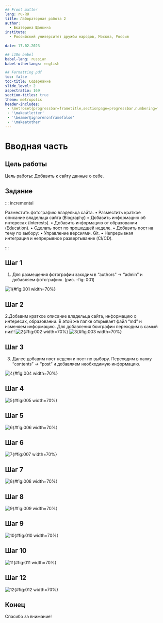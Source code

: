 ```yaml
---
## Front matter
lang: ru-RU
title: Лабораторная работа 2 
author:
  - Екатерина Щанкина
institute:
  - Российский университет дружбы народов, Москва, Россия
 
date: 17.02.2023

## i18n babel
babel-lang: russian
babel-otherlangs: english

## Formatting pdf
toc: false
toc-title: Содержание
slide_level: 2
aspectratio: 169
section-titles: true
theme: metropolis
header-includes:
 - \metroset{progressbar=frametitle,sectionpage=progressbar,numbering=fraction}
 - '\makeatletter'
 - '\beamer@ignorenonframefalse'
 - '\makeatother'
---
```


# Вводная часть

## Цель работы


   Цель работы: Добавить к сайту данные о себе.
    

## Задание

::: incremental

 Разместить фотографию владельца сайта.
• Разместить краткое описание владельца сайта (Biography)
• Добавить информацию об интересах (Interests).
• Добавить информацию от образовании (Education).
• Сделать пост по прошедшей неделе.
• Добавить пост на тему по выбору:
• Управление версиями. Git.
• Непрерывная интеграция и непрерывное развертывание (CI/CD).

:::

## Шаг 1 

1. Для размещения фотографии заходим в “authors” -> “admin” и добавляем
фотографию. (рис. -fig: 001)

![1](image/1.jpg){#fig:001 width=70%} 




## Шаг 2 

2.Добавим краткое описание владельца сайта, информацию о интересах, образовании. В этой же папке открывает файл “md” и изменяем информацию.
Для добавления боиграфии переходим в самый низ!!
![2 ](image/2.jpg){#fig:002 width=70%}
![3](image/3.jpg){#fig:003 width=70%}






## Шаг 3

3. Далее добавим пост недели и пост по выбору. Переходим в папку “contents”
-> “post” и добавляем необходимую информацию.



![4](image/4.jpg){#fig:004 width=70%}

## Шаг 4 



![5](image/5.jpg){#fig:005 width=70%}

## Шаг 5 



![6](image/6.jpg){#fig:006 width=70%}


## Шаг 6



![7](image/7.jpg){#fig:007 width=70%}

## Шаг 7 


![8](image/8.jpg){#fig:008 width=70%}

## Шаг 8 

![9](image/9.jpg){#fig:009 width=70%}

## Шаг 9 

![10](image/10.jpg){#fig:010 width=70%}


## Шаг 10

![11](image/11.jpg){#fig:011 width=70%}

## Шаг 12 

![12](image/12.jpg){#fig:012 width=70%}

## Конец

Спасибо за внимание! 




